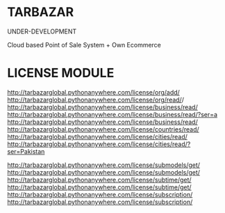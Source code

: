# TARBAZAR
UNDER-DEVELOPMENT

Cloud based Point of Sale System + Own Ecommerce



LICENSE MODULE
==============
http://tarbazarglobal.pythonanywhere.com/license/org/add/
http://tarbazarglobal.pythonanywhere.com/license/org/read/<username>/
http://tarbazarglobal.pythonanywhere.com/license/business/read/
http://tarbazarglobal.pythonanywhere.com/license/business/read/?ser=a
http://tarbazarglobal.pythonanywhere.com/license/business/read/<name>
http://tarbazarglobal.pythonanywhere.com/license/countries/read/
http://tarbazarglobal.pythonanywhere.com/license/cities/read/
http://tarbazarglobal.pythonanywhere.com/license/cities/read/?ser=Pakistan

http://tarbazarglobal.pythonanywhere.com/license/submodels/get/
 http://tarbazarglobal.pythonanywhere.com/license/submodels/get/<name>
http://tarbazarglobal.pythonanywhere.com/license/subtime/get/
 http://tarbazarglobal.pythonanywhere.com/license/subtime/get/<name>
http://tarbazarglobal.pythonanywhere.com/license/subscription/
 http://tarbazarglobal.pythonanywhere.com/license/subscription/<name>
